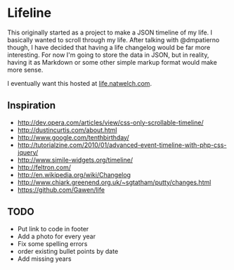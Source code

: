 # Lifeline

This originally started as a project to make a JSON timeline of my life. I basically wanted to scroll through my life. After talking with @dmpatierno though, I have decided that having a life changelog would be far more interesting. For now I'm going to store the data in JSON, but in reality, having it as Markdown or some other simple markup format would make more sense.

I eventually want this hosted at [life.natwelch.com](http://life.natwelch.com).

## Inspiration

 * <http://dev.opera.com/articles/view/css-only-scrollable-timeline/>
 * <http://dustincurtis.com/about.html>
 * <http://www.google.com/tenthbirthday/>
 * <http://tutorialzine.com/2010/01/advanced-event-timeline-with-php-css-jquery/>
 * <http://www.simile-widgets.org/timeline/>
 * <http://feltron.com/>
 * <http://en.wikipedia.org/wiki/Changelog>
 * <http://www.chiark.greenend.org.uk/~sgtatham/putty/changes.html>
 * <https://github.com/Gawen/life>

## TODO

 * Put link to code in footer
 * Add a photo for every year
 * Fix some spelling errors
 * order existing bullet points by date
 * Add missing years